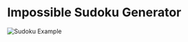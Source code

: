# Impossible Sudoku Generator

![Sudoku Example]("output.png" "A innocent looking sudoku game that has no solution")

